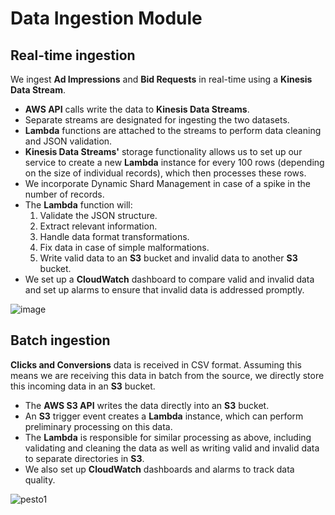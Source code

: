 # Data Ingestion Module

## Real-time ingestion

We ingest **Ad Impressions** and **Bid Requests** in real-time using a **Kinesis Data Stream**.

- **AWS API** calls write the data to **Kinesis Data Streams**.
- Separate streams are designated for ingesting the two datasets.
- **Lambda** functions are attached to the streams to perform data cleaning and JSON validation.
- **Kinesis Data Streams'** storage functionality allows us to set up our service to create a new **Lambda** instance for every 100 rows (depending on the size of individual records), which then processes these rows.
- We incorporate Dynamic Shard Management in case of a spike in the number of records.
- The **Lambda** function will:
  1. Validate the JSON structure.
  2. Extract relevant information.
  3. Handle data format transformations.
  4. Fix data in case of simple malformations.
  5. Write valid data to an **S3** bucket and invalid data to another **S3** bucket.
- We set up a **CloudWatch** dashboard to compare valid and invalid data and set up alarms to ensure that invalid data is addressed promptly.

![image](https://github.com/bhaktavar/pesto-take-home/assets/43117589/91bc6bc7-464f-45f6-894e-632ec3a029dd)

## Batch ingestion

**Clicks and Conversions** data is received in CSV format. Assuming this means we are receiving this data in batch from the source, we directly store this incoming data in an **S3** bucket.

- The **AWS S3 API** writes the data directly into an **S3** bucket.
- An **S3** trigger event creates a **Lambda** instance, which can perform preliminary processing on this data.
- The **Lambda** is responsible for similar processing as above, including validating and cleaning the data as well as writing valid and invalid data to separate directories in **S3**.
- We also set up **CloudWatch** dashboards and alarms to track data quality.

![pesto1](https://github.com/bhaktavar/pesto-take-home/assets/43117589/406b2ddd-ddb4-4867-9e8c-7046a6bc23ca)

